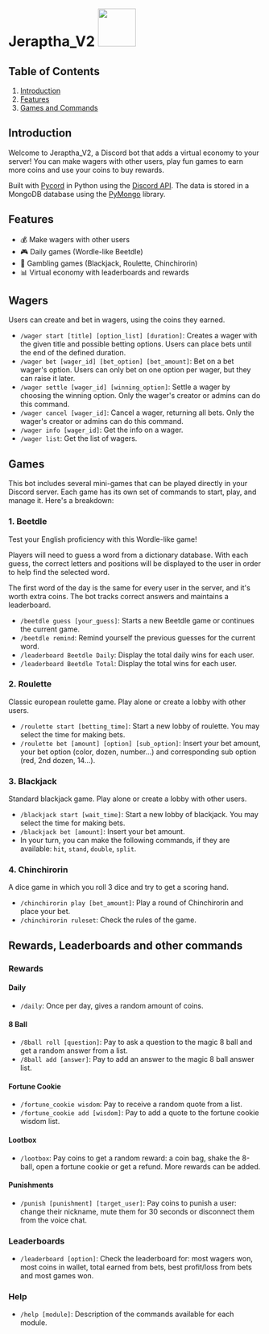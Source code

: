 # Jeraptha_V2 <img src="https://github.com/user-attachments/assets/fedcb240-d190-47c0-9be8-5c20cb2ce0ce" width="75" height="75">

## Table of Contents

1. [Introduction](#introduction)
2. [Features](#features)
3. [Games and Commands](#games-and-commands)

## Introduction

Welcome to Jeraptha_V2, a Discord bot that adds a virtual economy to your server! You can make wagers with other users, play fun games to earn more coins and use your coins to buy rewards. 

Built with [Pycord](https://github.com/Pycord-Development/pycord) in Python using the [Discord API](https://discord.com/developers/docs/intro).
The data is stored in a MongoDB database using the [PyMongo](https://pymongo.readthedocs.io/en/stable/) library.

## Features

- 💰 Make wagers with other users
- 🎮 Daily games (Wordle-like Beetdle)
- 🎲 Gambling games (Blackjack, Roulette, Chinchirorin)
- 📊 Virtual economy with leaderboards and rewards

## Wagers
Users can create and bet in wagers, using the coins they earned.
- `/wager start [title] [option_list] [duration]`: Creates a wager with the given title and possible betting options. Users can place bets until the end of the defined duration.
- `/wager bet [wager_id] [bet_option] [bet_amount]`: Bet on a bet wager's option. Users can only bet on one option per wager, but they can raise it later.
- `/wager settle [wager_id] [winning_option]`: Settle a wager by choosing the winning option. Only the wager's creator or admins can do this command.
- `/wager cancel [wager_id]`: Cancel a wager, returning all bets. Only the wager's creator or admins can do this command.
- `/wager info [wager_id]`: Get the info on a wager.
- `/wager list`: Get the list of wagers.


## Games

This bot includes several mini-games that can be played directly in your Discord server. Each game has its own set of commands to start, play, and manage it. Here's a breakdown:

### 1. **Beetdle**

Test your English proficiency with this Wordle-like game!

Players will need to guess a word from a dictionary database. With each guess, the correct letters and positions will be displayed to the user in order to help find the selected word.

The first word of the day is the same for every user in the server, and it's worth extra coins. The bot tracks correct answers and maintains a leaderboard.

- `/beetdle guess [your_guess]`: Starts a new Beetdle game or continues the current game.
- `/beetdle remind`: Remind yourself the previous guesses for the current word.
- `/leaderboard Beetdle Daily`: Display the total daily wins for each user.
- `/leaderboard Beetdle Total`: Display the total wins for each user.

### 2. **Roulette**

Classic european roulette game. Play alone or create a lobby with other users.

- `/roulette start [betting_time]`: Start a new lobby of roulette. You may select the time for making bets.
- `/roulette bet [amount] [option] [sub_option]`: Insert your bet amount, your bet option (color, dozen, number...) and corresponding sub option (red, 2nd dozen, 14...).

### 3. **Blackjack**

Standard blackjack game. Play alone or create a lobby with other users.
- `/blackjack start [wait_time]`: Start a new lobby of blackjack. You may select the time for making bets.
- `/blackjack bet [amount]`: Insert your bet amount.
- In your turn, you can make the following commands, if they are available: `hit`, `stand`, `double`, `split`.

### 4. **Chinchirorin**

A dice game in which you roll 3 dice and try to get a scoring hand. 

- `/chinchirorin play [bet_amount]`: Play a round of Chinchirorin and place your bet.
- `/chinchirorin ruleset`: Check the rules of the game.

## Rewards, Leaderboards and other commands

### Rewards
#### Daily
- `/daily`: Once per day, gives a random amount of coins. 

#### 8 Ball
- `/8ball roll [question]`: Pay to ask a question to the magic 8 ball and get a random answer from a list.
- `/8ball add [answer]`: Pay to add an answer to the magic 8 ball answer list.

#### Fortune Cookie
- `/fortune_cookie wisdom`: Pay to receive a random quote from a list.
- `/fortune_cookie add [wisdom]`: Pay to add a quote to the fortune cookie wisdom list.

#### Lootbox
 - `/lootbox`: Pay coins to get a random reward: a coin bag, shake the 8-ball, open a fortune cookie or get a refund. More rewards can be added.
   
#### Punishments
- `/punish [punishment] [target_user]`: Pay coins to punish a user: change their nickname, mute them for 30 seconds or disconnect them from the voice chat.

### Leaderboards
- `/leaderboard [option]`: Check the leaderboard for: most wagers won, most coins in wallet, total earned from bets, best profit/loss from bets and most games won.

### Help
- `/help [module]`: Description of the commands available for each module.
